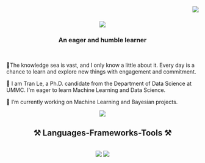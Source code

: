<img align="right" src="https://visitor-badge.laobi.icu/badge?page_id=salesp07.salesp07" />

<h1 align="center">
    <img src="https://readme-typing-svg.herokuapp.com/?font=Righteous&size=35&center=true&vCenter=true&width=500&height=70&duration=4000&lines=Hi+There!+👋;+I'm+Tran+Le!;" />
</h1>

<h3 align="center">An eager and humble learner</h3>

<br/>

<div align="left">

 💬The knowledge sea is vast, and I only know a little about it. Every day is a chance to learn and explore new things with engagement and commitment. 
 
 🌱 I am Tran Le, a Ph.D. candidate from the Department of Data Science at UMMC. I'm eager to learn Machine Learning and Data Science. 
 
 🔭 I’m currently working on Machine Learning and Bayesian projects.
 
 </div>
<!--**tranktle/tranktle** is a ✨ _special_ ✨ repository because its `README.md` (this file) appears on your GitHub profile.-->
<!-- - 🌱 I’m currently learning ... -->
<!-- - 👯 I’m looking to collaborate on ... -->
<!-- - 🤔 I’m looking for help with ... -->
<!-- - 💬 Ask me about ... -->
<!-- -  Pronouns: ... -->
<!-- - ⚡ Fun fact: ... -->

<div align="center"> 
 
  <a href="https://www.linkedin.com/in/tran-le-767470229/" target="_blank">
    <img src="https://img.shields.io/badge/LinkedIn-0077B5?style=for-the-badge&logo=linkedin&logoColor=white" target="_blank" />
  </a>
 <!-- <a href="https://salesp07.github.io" target="_blank">
     <img src="https://img.shields.io/badge/Portfolio-FF5722?style=for-the-badge&logo=todoist&logoColor=white" target="_blank" /> <!-- sqlite, safari, google-chrome are other good icon options -->
  </a> 
</div>

<h2 align="center">⚒️ Languages-Frameworks-Tools ⚒️</h2>

<br/>
<div align="center">
    <img src="https://skillicons.dev/icons?i=python,pytorch,tensorflow,r,vscode,github,git" />
    <img src="https://skillicons.dev/icons?i=mysql" /><br>
</div> 


